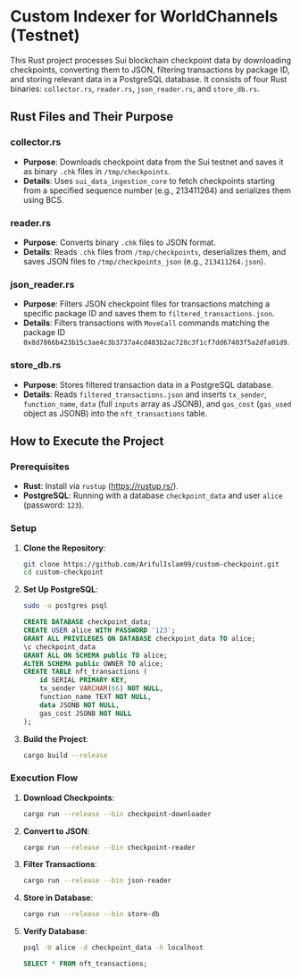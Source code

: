 # Custom Indexer for WorldChannels (Testnet)

This Rust project processes Sui blockchain checkpoint data by downloading checkpoints, converting them to JSON, filtering transactions by package ID, and storing relevant data in a PostgreSQL database. It consists of four Rust binaries: `collector.rs`, `reader.rs`, `json_reader.rs`, and `store_db.rs`.

## Rust Files and Their Purpose

### collector.rs
- **Purpose**: Downloads checkpoint data from the Sui testnet and saves it as binary `.chk` files in `/tmp/checkpoints`.
- **Details**: Uses `sui_data_ingestion_core` to fetch checkpoints starting from a specified sequence number (e.g., 213411264) and serializes them using BCS.

### reader.rs
- **Purpose**: Converts binary `.chk` files to JSON format.
- **Details**: Reads `.chk` files from `/tmp/checkpoints`, deserializes them, and saves JSON files to `/tmp/checkpoints_json` (e.g., `213411264.json`).

### json_reader.rs
- **Purpose**: Filters JSON checkpoint files for transactions matching a specific package ID and saves them to `filtered_transactions.json`.
- **Details**: Filters transactions with `MoveCall` commands matching the package ID `0x8d7866b423b15c3ae4c3b3737a4cd483b2ac720c3f1cf7dd67403f5a2dfa01d9`.

### store_db.rs
- **Purpose**: Stores filtered transaction data in a PostgreSQL database.
- **Details**: Reads `filtered_transactions.json` and inserts `tx_sender`, `function_name`, `data` (full `inputs` array as JSONB), and `gas_cost` (`gas_used` object as JSONB) into the `nft_transactions` table.

## How to Execute the Project

### Prerequisites
- **Rust**: Install via `rustup` (https://rustup.rs/).
- **PostgreSQL**: Running with a database `checkpoint_data` and user `alice` (password: `123`).

### Setup
1. **Clone the Repository**:
   ```bash
   git clone https://github.com/ArifulIslam99/custom-checkpoint.git
   cd custom-checkpoint
   ```

2. **Set Up PostgreSQL**:
   ```bash
   sudo -u postgres psql
   ```
   ```sql
   CREATE DATABASE checkpoint_data;
   CREATE USER alice WITH PASSWORD '123';
   GRANT ALL PRIVILEGES ON DATABASE checkpoint_data TO alice;
   \c checkpoint_data
   GRANT ALL ON SCHEMA public TO alice;
   ALTER SCHEMA public OWNER TO alice;
   CREATE TABLE nft_transactions (
       id SERIAL PRIMARY KEY,
       tx_sender VARCHAR(66) NOT NULL,
       function_name TEXT NOT NULL,
       data JSONB NOT NULL,
       gas_cost JSONB NOT NULL
   );
   ```

3. **Build the Project**:
   ```bash
   cargo build --release
   ```

### Execution Flow
1. **Download Checkpoints**:
   ```bash
   cargo run --release --bin checkpoint-downloader
   ```

2. **Convert to JSON**:
   ```bash
   cargo run --release --bin checkpoint-reader
   ```

3. **Filter Transactions**:
   ```bash
   cargo run --release --bin json-reader
   ```

4. **Store in Database**:
   ```bash
   cargo run --release --bin store-db
   ```

5. **Verify Database**:
   ```bash
   psql -U alice -d checkpoint_data -h localhost
   ```
   ```sql
   SELECT * FROM nft_transactions;
   ```
